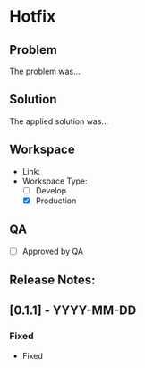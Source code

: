 # Hotfix

## Problem
The problem was...

## Solution
The applied solution was...

## Workspace
- Link:
- Workspace Type:
  - [ ] Develop
  - [x] Production

## QA
- [ ] Approved by QA

## Release Notes:

## [0.1.1] - YYYY-MM-DD

### Fixed
- Fixed
